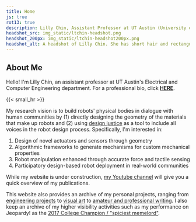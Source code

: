 ```yaml
---
title: Home
js: true
rot13: true
description: Lilly Chin, Assistant Professor at UT Austin (University of Texas)
headshot_src: img_static/ltchin-headshot.png
headshot_200px: img_static/ltchin-headshot200px.png
headshot_alt: A headshot of Lilly Chin. She has short hair and rectangular wireframe glasses.
---
```

## About Me
Hello! I'm Lilly Chin, an assistant professor at UT Austin's Electrical and Computer Engineering department. For a professional bio, click [**HERE**](/bio). 

{{< small_hr >}}

<!-- > **I am actively looking for graduate students and postdocs for the 2024-2025 school year.** If interested, please apply directly to [UT Austin ECE](https://www.ece.utexas.edu/academics/graduate/admissions), listing my name, and [contact me](https://litchin.wordpress.com/contact/) explaining what research interests we share. -->

My research vision is to build robots' physical bodies in dialogue with human communities by (1) directly designing the geometry of the materials that make up robots and (2) using [design justice](https://designjustice.mitpress.mit.edu) as a tool to include all voices in the robot design process. Specifically, I'm interested in:
1. Design of novel actuators and sensors through geometry
1. Algorithmic frameworks to generate mechanisms for custom mechanical properties
1. Robot manipulation enhanced through accurate force and tactile sensing
1. Participatory design-based robot deployment in real-world communities

While my website is under construction, [my Youtube channel](https://www.youtube.com/channel/UCogl5084ngbvw_SfUKuLktw) will give you a quick overview of my publications.

This website also provides an archive of my personal projects, ranging from [engineering projects](/projects/making) to [visual art](/projects/crafting) to [amateur and professional writing](/projects/writing). I also keep an archive of my higher visibility activities such as my performance on Jeopardy! as the [2017 College Champion / "spiciest memelord"](/press/#jeopardy).


<!-- For contact info -->
<script>
	unobfuscate("obfuscate", "\<n uers='znvygb\:ygpuva\@hgrknf.rqh'\>ygpuva\@hgrknf.rqh\<\/n\>");
</script>